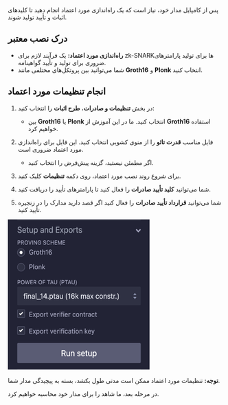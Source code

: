 پس از کامپایل مدار خود، نیاز است که یک راه‌اندازی مورد اعتماد انجام دهید تا کلیدهای اثبات و تأیید تولید شوند.

## درک نصب معتبر

 - **راه‌اندازی مورد اعتماد:** یک فرآیند لازم برای zk-SNARKها برای تولید پارامترهای ضروری برای تولید و تأیید گواهینامه.
 - شما می‌توانید بین پروتکل‌های مختلفی مانند **Groth16** و **Plonk** انتخاب کنید.

## انجام تنظیمات مورد اعتماد

1. در بخش **تنظیمات و صادرات**، **طرح اثبات** را انتخاب کنید:
    - بین **Groth16** یا **Plonk** انتخاب کنید. ما در این آموزش از **Groth16** استفاده خواهیم کرد.

2. فایل مناسب **قدرت تائو** را از منوی کشویی انتخاب کنید. این فایل برای راه‌اندازی مورد اعتماد ضروری است.
    - اگر مطمئن نیستید، گزینه پیش‌فرض را انتخاب کنید.

3. برای شروع روند نصب مورد اعتماد، روی دکمه **تنظیمات** کلیک کنید.

4. شما می‌توانید **کلید تأیید صادرات** را فعال کنید تا پارامترهای تأیید را دریافت کنید.

5. شما می‌توانید **قرارداد تأیید صادرات** را فعال کنید اگر قصد دارید مدارک را در زنجیره تأیید کنید.

<img src="https://raw.githubusercontent.com/ethereum/remix-workshops/master/CircomIntro/step-5/images/trusted_setup.png" alt="trusted-setup" width=330 height=350>

**توجه:** تنظیمات مورد اعتماد ممکن است مدتی طول بکشد، بسته به پیچیدگی مدار شما.

در مرحله بعد، ما شاهد را برای مدار خود محاسبه خواهیم کرد.

